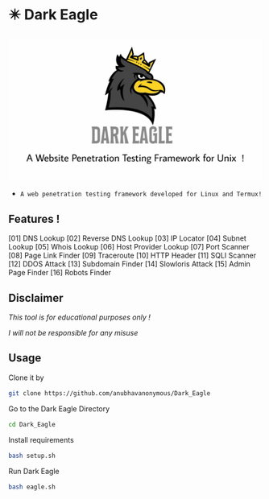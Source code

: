 # ✴️ Dark Eagle
<img src="logo.jpg"><br>
* `A web penetration testing framework developed for Linux and Termux!`

## Features !

[01] DNS Lookup
[02] Reverse DNS Lookup
[03] IP Locator
[04] Subnet Lookup
[05] Whois Lookup
[06] Host Provider Lookup
[07] Port Scanner
[08] Page Link Finder
[09] Traceroute
[10] HTTP Header
 [11] SQLI Scanner
 [12] DDOS Attack
 [13] Subdomain Finder
 [14] Slowloris Attack
 [15] Admin Page Finder
 [16] Robots Finder

## Disclaimer
*This tool is for educational purposes only !*

*I will not be responsible for any misuse*

## Usage
Clone it by
```bash
git clone https://github.com/anubhavanonymous/Dark_Eagle
```
Go to the Dark Eagle Directory
```bash
cd Dark_Eagle
```
Install requirements 
```bash
bash setup.sh
```
Run Dark Eagle 
```bash
bash eagle.sh
```
